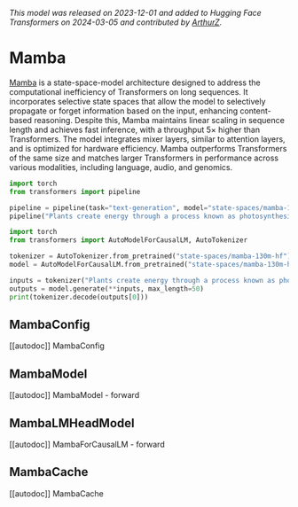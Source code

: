 <!--Copyright 2024 The HuggingFace Team. All rights reserved.

Licensed under the Apache License, Version 2.0 (the "License"); you may not use this file except in compliance with
the License. You may obtain a copy of the License at

http://www.apache.org/licenses/LICENSE-2.0

Unless required by applicable law or agreed to in writing, software distributed under the License is distributed on
an "AS IS" BASIS, WITHOUT WARRANTIES OR CONDITIONS OF ANY KIND, either express or implied. See the License for the
specific language governing permissions and limitations under the License.

⚠️ Note that this file is in Markdown but contain specific syntax for our doc-builder (similar to MDX) that may not be
rendered properly in your Markdown viewer.

-->
*This model was released on 2023-12-01 and added to Hugging Face Transformers on 2024-03-05 and contributed by [ArthurZ](https://huggingface.co/ArthurZ).*

# Mamba

[Mamba](https://huggingface.co/papers/2312.00752) is a state-space-model architecture designed to address the computational inefficiency of Transformers on long sequences. It incorporates selective state spaces that allow the model to selectively propagate or forget information based on the input, enhancing content-based reasoning. Despite this, Mamba maintains linear scaling in sequence length and achieves fast inference, with a throughput 5× higher than Transformers. The model integrates mixer layers, similar to attention layers, and is optimized for hardware efficiency. Mamba outperforms Transformers of the same size and matches larger Transformers in performance across various modalities, including language, audio, and genomics.

<hfoptions id="usage">
<hfoption id="Pipeline">

```py
import torch
from transformers import pipeline

pipeline = pipeline(task="text-generation", model="state-spaces/mamba-130m-hf", dtype="auto",)
pipeline("Plants create energy through a process known as photosynthesis.")
```

</hfoption>
<hfoption id="AutoModel">

```py
import torch
from transformers import AutoModelForCausalLM, AutoTokenizer

tokenizer = AutoTokenizer.from_pretrained("state-spaces/mamba-130m-hf")
model = AutoModelForCausalLM.from_pretrained("state-spaces/mamba-130m-hf", dtype="auto",)

inputs = tokenizer("Plants create energy through a process known as photosynthesis.", return_tensors="pt")
outputs = model.generate(**inputs, max_length=50)
print(tokenizer.decode(outputs[0]))
```

</hfoption>
</hfoptions>

## MambaConfig

[[autodoc]] MambaConfig

## MambaModel

[[autodoc]] MambaModel
    - forward

## MambaLMHeadModel

[[autodoc]] MambaForCausalLM
    - forward

## MambaCache

[[autodoc]] MambaCache


